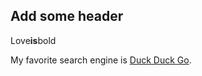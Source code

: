 ## Add some header

Love**is**bold

My favorite search engine is [Duck Duck Go](https://duckduckgo.com "The best search engine for privacy").